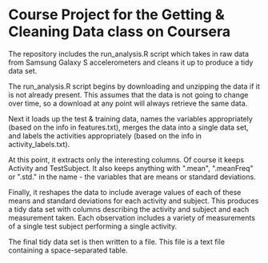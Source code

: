 Course Project for the Getting &amp; Cleaning Data class on Coursera
====================================================================

The repository includes the run_analysis.R script which takes in raw
data from Samsung Galaxy S accelerometers and cleans it up to produce a tidy
data set.

The run_analysis.R script begins by downloading and unzipping the data if
it is not already present.  This assumes that the data is not going to
change over time, so a download at any point will always retrieve the same
data.

Next it loads up the test & training data, names the variables appropriately
(based on the info in features.txt), merges the data into a single data set,
and labels the activities appropriately (based on the info in
activity_labels.txt).

At this point, it extracts only the interesting columns.  Of course it keeps
Activity and TestSubject.  It also keeps anything with ".mean", ".meanFreq"
or ".std." in the name - the variables that are means or standard deviations.

Finally, it reshapes the data to include average values of each of these means
and standard deviations for each activity and subject.  This produces a tidy
data set with columns describing the activity and subject and each measurement
taken.  Each observation includes a variety of measurements of a single
test subject performing a single activity.

The final tidy data set is then written to a file.  This file is a
text file containing a space-separated table.